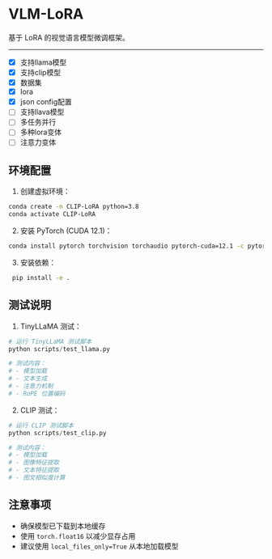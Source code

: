 # VLM-LoRA

基于 LoRA 的视觉语言模型微调框架。

----

- [x] 支持llama模型
- [x] 支持clip模型
- [x] 数据集
- [x] lora
- [x] json config配置
- [ ] 支持llava模型
- [ ] 多任务并行
- [ ] 多种lora变体
- [ ] 注意力变体

## 环境配置

1. 创建虚拟环境：
```bash
conda create -n CLIP-LoRA python=3.8
conda activate CLIP-LoRA
```

2. 安装 PyTorch (CUDA 12.1)：
```bash
conda install pytorch torchvision torchaudio pytorch-cuda=12.1 -c pytorch -c nvidia
```

3. 安装依赖：
```bash
 pip install -e .
```

## 测试说明

1. TinyLLaMA 测试：
```python
# 运行 TinyLLaMA 测试脚本
python scripts/test_llama.py

# 测试内容：
# - 模型加载
# - 文本生成
# - 注意力机制
# - RoPE 位置编码
```

2. CLIP 测试：
```python
# 运行 CLIP 测试脚本
python scripts/test_clip.py

# 测试内容：
# - 模型加载
# - 图像特征提取
# - 文本特征提取
# - 图文相似度计算
```

## 注意事项

- 确保模型已下载到本地缓存
- 使用 `torch.float16` 以减少显存占用
- 建议使用 `local_files_only=True` 从本地加载模型 